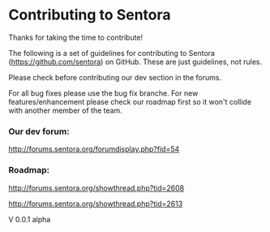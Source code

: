 # Contributing to Sentora

Thanks for taking the time to contribute!

The following is a set of guidelines for contributing to Sentora (https://github.com/sentora) on GitHub.
These are just guidelines, not rules.

Please check before contributing our dev section in the forums.

For all bug fixes please use the bug fix branche. For new features/enhancement please check our roadmap first so it won't collide with another member of the team.

### Our dev forum:

http://forums.sentora.org/forumdisplay.php?fid=54

### Roadmap:

http://forums.sentora.org/showthread.php?tid=2608

http://forums.sentora.org/showthread.php?tid=2613

V 0.0.1 alpha
